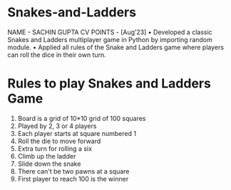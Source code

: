 # Snakes-and-Ladders
NAME - SACHIN GUPTA 
CV POINTS -                                                                                                                    [Aug’23] 
•	Developed a classic Snakes and Ladders multiplayer game in Python by importing random module. 
•	Applied all rules of the Snake and Ladders game where players can roll the dice in their own turn.
 

# Rules to play Snakes and Ladders Game
1. Board is a grid of 10*10 grid of 100 squares
2. Played by 2, 3 or 4 players
3. Each player starts at square numbered 1
4. Roll the die to move forward
5. Extra turn for rolling a six
6. Climb up the ladder
7. Slide down the snake
8. There can't be two pawns at a square
9. First player to reach 100 is the winner 
